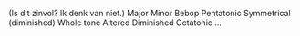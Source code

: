 (Is dit zinvol? Ik denk van niet.)
Major
Minor
Bebop
Pentatonic
Symmetrical (diminished)
Whole tone
Altered
Diminished 
Octatonic
...
